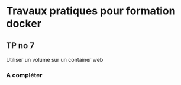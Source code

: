 # Travaux pratiques pour formation docker

## TP no 7
Utiliser un volume sur un container web

### A compléter



